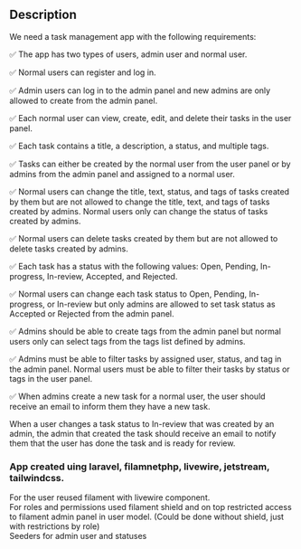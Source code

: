 
## Description

We need a task management app with the following requirements:

:white_check_mark: The app has two types of users, admin user and normal user.


:white_check_mark: Normal users can register and log in.

:white_check_mark: Admin users can log in to the admin panel and new admins are only allowed to create from the admin panel.

:white_check_mark: Each normal user can view, create, edit, and delete their tasks in the user panel.

:white_check_mark: Each task contains a title, a description, a status, and multiple tags.

:white_check_mark: Tasks can either be created by the normal user from the user panel or by admins from the admin panel and assigned to a normal user.

:white_check_mark: Normal users can change the title, text, status, and tags of tasks created by them but are not allowed to change the title, text, and tags of tasks created by admins. Normal users only can change the status of tasks created by admins.

:white_check_mark: Normal users can delete tasks created by them but are not allowed to delete tasks created by admins.

:white_check_mark: Each task has a status with the following values: Open, Pending, In-progress, In-review, Accepted, and Rejected.

:white_check_mark: Normal users can change each task status to Open, Pending, In-progress, or In-review but only admins are allowed to set task status as Accepted or Rejected from the admin panel.

:white_check_mark: Admins should be able to create tags from the admin panel but normal users only can select tags from the tags list defined by admins.

:white_check_mark: Admins must be able to filter tasks by assigned user, status, and tag in the admin panel.
Normal users must be able to filter their tasks by status or tags in the user panel.

:white_check_mark: When admins create a new task for a normal user, the user should receive an email to inform them they have a new task.

When a user changes a task status to In-review that was created by an admin, the admin that created the task should receive an email to notify them that the user has done the task and is ready for review.

### App created uing laravel, filamnetphp, livewire, jetstream, tailwindcss.
For the user reused filament with livewire component.\
For roles and permissions used filament shield and on top restricted access to filament admin panel in user model. (Could be done without shield, just with restrictions by role)\
Seeders for admin user and statuses
